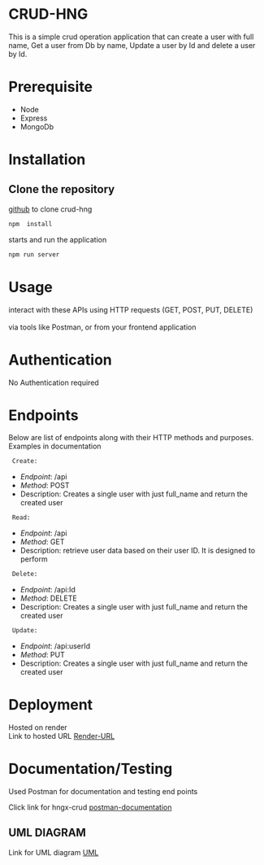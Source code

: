 # CRUD-HNG

This is a simple crud operation application that can create a user with full name, Get a user from Db by name, Update a user by Id and delete a user by Id.

# Prerequisite
- Node
- Express
- MongoDb

# Installation

## Clone the repository

 [github](https://github.com/gentomacine/crud-hng.git) to clone crud-hng

```bash
npm  install 
```
starts and run the application
```bash
npm run server
```

# Usage
interact with these APIs using HTTP requests (GET, POST, PUT, DELETE) <br>  
via tools like Postman, or from your frontend application

# Authentication
No Authentication required

# Endpoints
Below are list of endpoints along with their HTTP methods and purposes. Examples in documentation 
```bash
 Create:
```
- *Endpoint*: /api
- *Method*: POST
- Description: Creates a single user with just full_name and return the created user

```bash
 Read:
```
- *Endpoint*: /api
- *Method*: GET
- Description:  retrieve user data based on their user ID. It is designed to perform <br>
                


```bash
 Delete:
```
- *Endpoint*: /api:Id
- *Method*: DELETE
- Description: Creates a single user with just full_name and return the created user

```bash
 Update:
```
- *Endpoint*: /api:userId
- *Method*: PUT
- Description: Creates a single user with just full_name and return the created user


# Deployment
Hosted on render <br>
Link to hosted URL [Render-URL](https://hngx-crud.onrender.com)



# Documentation/Testing
Used Postman for documentation and testing end points <br>

Click link for hngx-crud  [postman-documentation](https://documenter.getpostman.com/view/25381392/2s9YC4VDZM)


## UML DIAGRAM

Link for UML diagram [ UML](https://lucid.app/lucidchart/91b47ac6-ba4d-4295-b3a3-cc9adb780bb4/edit?viewport_loc=-1863%2C-552%2C5109%2C2280%2C0_0&invitationId=inv_47605203-1c75-4bad-aa62-02c4bed7ea11)
